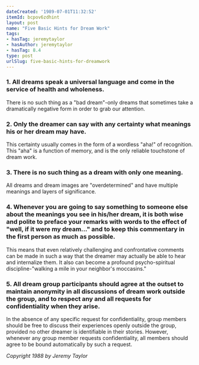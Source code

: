 ```yaml
---
dateCreated: '1989-07-01T11:32:52'
itemId: bcpov6zdhint
layout: post
name: "Five Basic Hints for Dream Work"
tags:
- hasTag: jeremytaylor
- hasAuthor: jeremytaylor
- hasTag: 8.4
type: post
urlSlug: five-basic-hints-for-dreamwork
---
```


<h3> 1. All dreams speak a universal language and come in the service of health and wholeness.</h3>

There is no such thing as a "bad dream"-only dreams that sometimes take a dramatically negative form in order to grab our attention. 

<!--nopreview--><h3> 2. Only the dreamer can say with any certainty what meanings his or her dream may have.</h3><!--/nopreview-->

This certainty usually comes in the form of a wordless "aha!" of recognition. This "aha" is a function of memory, and is the only reliable touchstone of dream work. 

<h3> 3. There is no such thing as a dream with only one meaning.</h3>

All dreams and dream images are "overdetermined" and have multiple meanings and layers of significance. 

### 4. Whenever you are going to say something to someone else about the meanings you see in his/her dream, it is both wise and polite to preface your remarks with words to the effect of "well, if it were my dream..." and to keep this commentary in the first person as much as possible.

This means that even relatively challenging and confrontative comments can be made in such a way that the dreamer may actually be able to hear and internalize them. It also can become a profound psycho-spiritual discipline-"walking a mile in your neighbor's moccasins." 

### 5. All dream group participants should agree at the outset to maintain anonymity in all discussions of dream work outside the group, and to respect any and all requests for confidentiality when they arise. 

In the absence of any specific request for confidentiality, group members should be free to discuss their experiences openly outside the group, provided no other dreamer is identifiable in their stories. However, whenever any group member requests confidentiality, all members should agree to be bound automatically by such a request.

*Copyright 1988 by Jeremy Taylor*